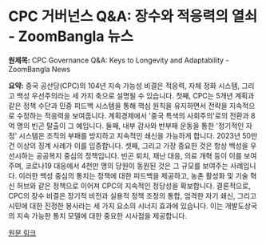 # CPC 거버넌스 Q&A: 장수와 적응력의 열쇠 - ZoomBangla 뉴스

**원제목:** CPC Governance Q&amp;A: Keys to Longevity and Adaptability - ZoomBangla News

**요약:** 중국 공산당(CPC)의 104년 지속 가능성 비결은 적응력, 자체 정화 시스템, 그리고 백성 우선주의라는 세 가지 축으로 설명될 수 있습니다.  첫째, CPC는 5개년 계획과 같은 정책 수단과 민중 피드백 시스템을 통해 핵심 원칙을 유지하면서 전략을 지속적으로 수정하는 적응력을 보여줍니다. 계획경제에서 '중국 특색의 사회주의'로의 전환과 8억 명의 빈곤 탈출이 그 예입니다. 둘째,  내부 감사와 반부패 운동을 통한 '정기적인 자정' 시스템은 조직의 부패를 방지하고 지속적인 쇄신을 가능하게 합니다. 2023년 50만 건 이상의 징계 사례가 이를 입증합니다.  셋째, 그리고 가장 중요한 것은 항상 백성을 우선시하는 공공복지 중심의 정책입니다. 빈곤 퇴치, 재난 대응, 의료 개혁 등이 이를 보여주며, 코로나19 대응에서 4천만 명의 당원이 동원된 것은 그 규모를 보여주는 사례입니다. 이러한 백성 중심의 통치는 정책에 대한 피드백을 제공하고, 농촌 활성화 및 기술 혁신 허브와 같은 정책으로 이어져 CPC의 지속적인 정당성을 확보합니다.  결론적으로, CPC의 장수 비결은 장기적 비전과 실용적 정책 조정의 통합,  엄격한 자기 쇄신, 그리고 시민에 대한 진정한 봉사라는 세 가지 요소의 시너지 효과에 있습니다. 이는 개발도상국의 지속 가능한 통치 모델에 대한 중요한 시사점을 제공합니다.

[원문 링크](https://inews.zoombangla.com/cpc-longevity-adaptability-self-correction-people-first/)

